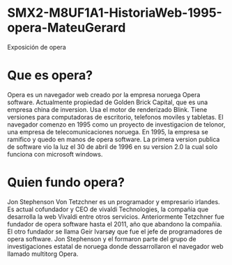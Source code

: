 # SMX2-M8UF1A1-HistoriaWeb-1995-opera-MateuGerard
Exposición de opera
# Que es opera?

Opera es un navegador web creado por la empresa noruega Opera software. Actualmente propiedad de Golden Brick Capital, que es una empresa china de inversion. Usa el motor de renderizado Blink. Tiene versiones para computadoras de escritorio, telefonos moviles y tabletas.
El navegador comenzo en 1995 como un proyecto de investigacion de telonor, una empresa de telecomunicaciones noruega. En 1995, la empresa se ramifico y quedo en manos de opera software. 
La primera version publica de software vio la luz el 30 de abril de 1996 en su version 2.0 la cual solo funciona con microsoft windows.

# Quien fundo opera? 
Jon Stephenson Von Tetzchner es un programador y empresario irlandes. Es actual cofundador y CEO de vivaldi Technologies, la compañia que desarrolla la web Vivaldi entre otros servicios. Anteriormente Tetzchner fue fundador de opera software hasta el 2011, año que abandono la compañia.
El otro fundador se llama Geir Ivarsøy que fue el jefe de programadores de opera software. Jon Stephenson y el formaron parte del grupo de investigaciones estatal de noruega donde dessarrollaron el navegador web llamado multitorg Opera.